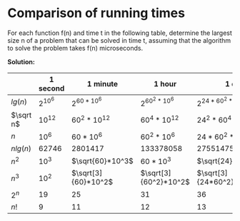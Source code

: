 # Comparison of running times

For each function f(n) and time t in the following table, determine the largest size n of a problem that can be solved in time t, assuming that the algorithm to solve the problem takes f(n) microseconds.  

**Solution:**

|           | 1 second   | 1 minute            | 1 hour                | 1 day                    | 1 month                     | 1 year                       | 1 century                        |
| --------- | ---------- | ------------------- | --------------------- | ------------------------ | --------------------------- | ---------------------------- | -------------------------------- |
| $lg(n)$   | $2^{10^6}$ | $2^{60*10^6}$       | $2^{60^2*10^6}$       | $2^{24*60^2*10^6}$       | $2^{30*24*60^2*10^6}$       | $2^{365*24*60^2*10^6}$       | $2^{100*365*24*60^2*10^6}$       |
| $\sqrt n$ | $10^{12}$  | $60^{2}*10^{12}$    | $60^4*10^{12}$        | $24^2*60^4*10^{12}$      | $30^2*24^2*60^4*10^{12}$    | $365^2*24^2*60^4*10^{12}$    | $100^2*365^2*24^2*60^4*10^{12}$  |
| $n$       | $10^6$     | $60*10^6$           | $60^2*10^6$           | $24*60^2*10^6$           | $30*24*60^2*10^6$           | $365*24*60^2*10^6$           | $100*365*24*60^2*10^6$           |
| $nlg(n)$  | $62746$    | $2801417$           | $133378058$           | $2755147513$             | $71870856404$               | $797633893349$               | $68610956750570$                 |
| $n^2$     | $10^3$     | $\sqrt{60}*10^3$    | $60*10^3$             | $\sqrt{24}*60*10^3$      | $\sqrt{30*24}*60*10^3$      | $\sqrt{365*24}*60*10^3$      | $\sqrt{100*365*24}*60*10^3$      |
| $n^3$     | $10^2$     | $\sqrt[3]{60}*10^2$ | $\sqrt[3]{60^2}*10^2$ | $\sqrt[3]{24*60^2}*10^2$ | $\sqrt[3]{30*24*60^2}*10^2$ | $\sqrt[3]{365*24*60^2}*10^2$ | $\sqrt[3]{100*365*24*60^2}*10^2$ |
| $2^n$     | $19$       | $25$                | $31$                  | $36$                     | $41$                        | $44$                         | $51$                             |
| $n!$      | $9$        | $11$                | $12$                  | $13$                     | $15$                        | $16$                         | $17$                             |

